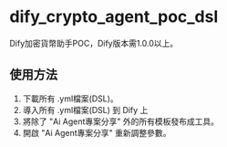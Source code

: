 # dify_crypto_agent_poc_dsl
Dify加密貨幣助手POC，Dify版本需1.0.0以上。

## 使用方法

1. 下載所有 .yml檔案(DSL)。
2. 導入所有 .yml檔案(DSL) 到 Dify 上
3. 將除了 "Ai Agent專案分享" 外的所有模板發布成工具。
4. 開啟 "Ai Agent專案分享" 重新調整參數。

